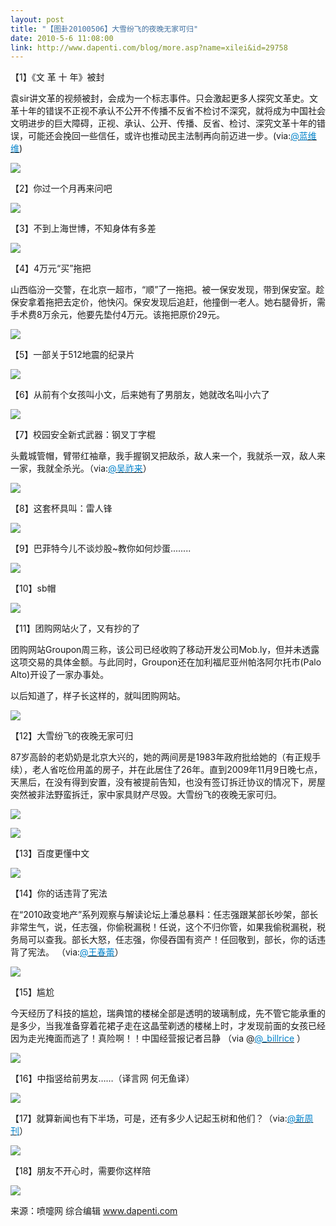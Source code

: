 ```yaml
---
layout: post
title: "【图卦20100506】大雪纷飞的夜晚无家可归"
date: 2010-5-6 11:08:00
link: http://www.dapenti.com/blog/more.asp?name=xilei&id=29758
---
```


<div class="oblog_text" align="left">
<p>【1】《文 革 十 年》被封</p>
<p>袁sir讲文革的视频被封，会成为一个标志事件。只会激起更多人探究文革史。文革十年的错误不正视不承认不公开不传播不反省不检讨不深究，就将成为中国社会文明进步的巨大障碍，正视、承认、公开、传播、反省、检讨、深究文革十年的错误，可能还会挽回一些信任，或许也推动民主法制再向前迈进一步。(via:<a href="http://t.sina.com.cn/1257284025"><font color="#0082cb">@蓝维维</font></a>)</p>
<p><img style="BORDER-BOTTOM-COLOR: #000000; BORDER-TOP-COLOR: #000000; BORDER-RIGHT-COLOR: #000000; BORDER-LEFT-COLOR: #000000" border="0" src="http://ptimg.org:88/dapenti/58057945b256/o3de93fb.jpg"></p>
<p>【2】你过一个月再来问吧</p>
<p><img style="BORDER-BOTTOM-COLOR: #000000; BORDER-TOP-COLOR: #000000; BORDER-RIGHT-COLOR: #000000; BORDER-LEFT-COLOR: #000000" border="0" src="http://ptimg.org:88/dapenti/39030945aa9d/ydoojofo.jpg"></p>
<p>【3】不到上海世博，不知身体有多差</p>
<p><img style="BORDER-BOTTOM-COLOR: #000000; BORDER-TOP-COLOR: #000000; BORDER-RIGHT-COLOR: #000000; BORDER-LEFT-COLOR: #000000" border="0" src="http://ptimg.org:88/dapenti/54461945aaef/ky9t8qlq.jpg"></p>
<p>【4】4万元“买”拖把</p>
<p>山西临汾一交警，在北京一超市，“顺”了一拖把。被一保安发现，带到保安室。趁保安拿着拖把去定价，他快闪。保安发现后追赶，他撞倒一老人。她右腿骨折，需手术费8万余元，他要先垫付4万元。该拖把原价29元。 <span class="source_att MIB_linkbl"><a href="http://t.sina.com.cn/1653689003/k4Ci5ofQQ"></a></span></p>
<p><img style="BORDER-BOTTOM-COLOR: #000000; BORDER-TOP-COLOR: #000000; BORDER-RIGHT-COLOR: #000000; BORDER-LEFT-COLOR: #000000" border="0" src="http://ptimg.org:88/dapenti/69329945ab42/fa9w2a6v.jpg"></p>
<p>【5】一部关于512地震的纪录片</p>
<p><img style="BORDER-BOTTOM-COLOR: #000000; BORDER-TOP-COLOR: #000000; BORDER-RIGHT-COLOR: #000000; BORDER-LEFT-COLOR: #000000" border="0" src="http://ptimg.org:88/dapenti/31723945abbe/5ymmuv88.jpg"></p>
<p>【6】从前有个女孩叫小文，后来她有了男朋友，她就改名叫小六了 </p>
<p><img style="BORDER-BOTTOM-COLOR: #000000; BORDER-TOP-COLOR: #000000; BORDER-RIGHT-COLOR: #000000; BORDER-LEFT-COLOR: #000000" border="0" src="http://ptimg.org:88/dapenti/25166945ac6e/pt7riydl.jpg"></p>
<p>【7】校园安全新式武器：钢叉丁字棍</p>
<p>头戴城管帽，臂带红袖章，我手握钢叉把敌杀，敌人来一个，我就杀一双，敌人来一家，我就全杀光。（via:<a href="http://t.sina.com.cn/n/%E5%90%B4%E7%A5%9A%E6%9D%A5"><font color="#0082cb">@吴祚来</font></a>）</p>
<p><img style="BORDER-BOTTOM-COLOR: #000000; BORDER-TOP-COLOR: #000000; BORDER-RIGHT-COLOR: #000000; BORDER-LEFT-COLOR: #000000" border="0" src="http://ptimg.org:88/dapenti/45526945ace6/tsc3m13u.jpg"></p>
<p>【8】这套杯具叫：雷人锋</p>
<p><img style="BORDER-BOTTOM-COLOR: #000000; BORDER-TOP-COLOR: #000000; BORDER-RIGHT-COLOR: #000000; BORDER-LEFT-COLOR: #000000" border="0" src="http://ptimg.org:88/dapenti/21465945ad51/2a809reg.jpg"></p>
<p>【9】巴菲特今儿不谈炒股~教你如何炒蛋........ <span class="source_att MIB_linkbl"><a href="http://t.sina.com.cn/1642143597/k4Ci6stbt"></a></span></p>
<p><span class="source_att MIB_linkbl"><img style="BORDER-BOTTOM-COLOR: #000000; BORDER-TOP-COLOR: #000000; BORDER-RIGHT-COLOR: #000000; BORDER-LEFT-COLOR: #000000" border="0" src="http://ptimg.org:88/dapenti/68311945adb7/gwnimtq8.jpg"></span></p>
<p><span class="source_att MIB_linkbl">【10】sb帽</span></p>
<p><span class="source_att MIB_linkbl"><img style="BORDER-BOTTOM-COLOR: #000000; BORDER-TOP-COLOR: #000000; BORDER-RIGHT-COLOR: #000000; BORDER-LEFT-COLOR: #000000" border="0" src="http://ptimg.org:88/dapenti/98727945adf0/6xz9jq4r.jpg"></span></p>
<p><span class="source_att MIB_linkbl">【11】团购网站火了，又有抄的了</span></p>
<p><span class="source_att MIB_linkbl">团购网站Groupon周三称，该公司已经收购了移动开发公司Mob.ly，但并未透露这项交易的具体金额。与此同时，Groupon还在加利福尼亚州帕洛阿尔托市(Palo Alto)开设了一家办事处。</span></p>
<p><span class="source_att MIB_linkbl">以后知道了，样子长这样的，就叫团购网站。</span></p>
<p><span class="source_att MIB_linkbl"><img style="BORDER-BOTTOM-COLOR: #000000; BORDER-TOP-COLOR: #000000; BORDER-RIGHT-COLOR: #000000; BORDER-LEFT-COLOR: #000000" border="0" src="http://ptimg.org:88/dapenti/08405945ae54/olt4cybl.jpg"></span></p>
<p><span class="source_att MIB_linkbl">【12】大雪纷飞的夜晚无家可归</span></p>
<p><span class="source_att MIB_linkbl">87岁高龄的老奶奶是北京大兴的，她的两间房是1983年政府批给她的（有正规手续），老人省吃俭用盖的房子，并在此居住了26年。直到2009年11月9日晚七点，天黑后，在没有得到安置，没有被提前告知，也没有签订拆迁协议的情况下，房屋突然被非法野蛮拆迁，家中家具财产尽毁。大雪纷飞的夜晚无家可归。 </span></p>
<p><span class="source_att MIB_linkbl"><img style="BORDER-BOTTOM-COLOR: #000000; BORDER-TOP-COLOR: #000000; BORDER-RIGHT-COLOR: #000000; BORDER-LEFT-COLOR: #000000" border="0" src="http://ptimg.org:88/dapenti/84687945af3d/b2mfp4ps.jpg"></span></p>
<p><span class="source_att MIB_linkbl"><img style="BORDER-BOTTOM-COLOR: #000000; BORDER-TOP-COLOR: #000000; BORDER-RIGHT-COLOR: #000000; BORDER-LEFT-COLOR: #000000" border="0" src="http://ptimg.org:88/dapenti/36697945af3c/cy5d4kdz.jpg"></span></p>
<p><span class="source_att MIB_linkbl">【13】百度更懂中文</span></p>
<p><span class="source_att MIB_linkbl"><img style="BORDER-BOTTOM-COLOR: #000000; BORDER-TOP-COLOR: #000000; BORDER-RIGHT-COLOR: #000000; BORDER-LEFT-COLOR: #000000" border="0" src="http://ptimg.org:88/dapenti/35449945afcc/pj5yk9s4.jpg"></span></p>
<p><span class="source_att MIB_linkbl">【14】你的话违背了宪法</span></p>
<p><span class="source_att MIB_linkbl">在“2010政变地产”系列观察与解读论坛上潘总暴料：任志强跟某部长吵架，部长非常生气，说，任志强，你偷税漏税！任说，这个不归你管，如果我偷税漏税，税务局可以查我。部长大怒，任志强，你侵吞国有资产！任回敬到，部长，你的话违背了宪法。 （via:<a href="http://t.sina.com.cn/1648740203"><font color="#0082cb">@王春蕾</font></a>）</span></p>
<p><span class="source_att MIB_linkbl"><img style="BORDER-BOTTOM-COLOR: #000000; BORDER-TOP-COLOR: #000000; BORDER-RIGHT-COLOR: #000000; BORDER-LEFT-COLOR: #000000" border="0" src="http://ptimg.org:88/dapenti/65537945b05d/4d10abbi.jpg"></span></p>
<p><span class="source_att MIB_linkbl"><span class="source_att MIB_linkbl">【15】尴尬</span></span></p>
<p><span class="source_att MIB_linkbl"><span class="source_att MIB_linkbl">今天经历了科技的尴尬，瑞典馆的楼梯全部是透明的玻璃制成，先不管它能承重的是多少，当我准备穿着花裙子走在这晶莹剃透的楼梯上时，才发现前面的女孩已经因为走光掩面而逃了！真险啊！！中国经营报记者吕静 （via @<a href="http://t.sina.com.cn/n/_billrice"><font color="#0082cb">@_billrice</font></a> ） </span></span></p>
<p><span class="source_att MIB_linkbl"><a><img style="BORDER-BOTTOM-COLOR: #000000; BORDER-TOP-COLOR: #000000; BORDER-RIGHT-COLOR: #000000; BORDER-LEFT-COLOR: #000000" border="0" src="http://ptimg.org:88/dapenti/26894945b0db/myqvf0c0.jpg"></a></span></p>
<p>【16】中指竖给前男友……（译言网 何无鱼译）</p>
<p><img style="BORDER-BOTTOM-COLOR: #000000; BORDER-TOP-COLOR: #000000; BORDER-RIGHT-COLOR: #000000; BORDER-LEFT-COLOR: #000000" border="0" src="http://ptimg.org:88/dapenti/52975945b12c/l512egi1.jpg"></p>
<p>【17】就算新闻也有下半场，可是，还有多少人记起玉树和他们？（via:<a href="http://t.sina.com.cn/1653689003"><font color="#0082cb">@新周刊</font></a>）</p>
<p><img style="BORDER-BOTTOM-COLOR: #000000; BORDER-TOP-COLOR: #000000; BORDER-RIGHT-COLOR: #000000; BORDER-LEFT-COLOR: #000000" border="0" src="http://ptimg.org:88/dapenti/80919945b1a4/qezfyuj4.jpg"></p>
<p>【18】朋友不开心时，需要你这样陪</p>
<p><img style="BORDER-BOTTOM-COLOR: #000000; BORDER-TOP-COLOR: #000000; BORDER-RIGHT-COLOR: #000000; BORDER-LEFT-COLOR: #000000" border="0" src="http://ptimg.org:88/dapenti/95084945b1e7/62bu80mc.jpg"></p>
<p>来源：喷嚏网 综合编辑 <a href="http://www.dapenti.com/">www.dapenti.com</a></p>
</div>